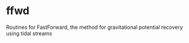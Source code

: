 # ffwd
Routines for FastForward, the method for gravitational potential recovery using tidal streams
